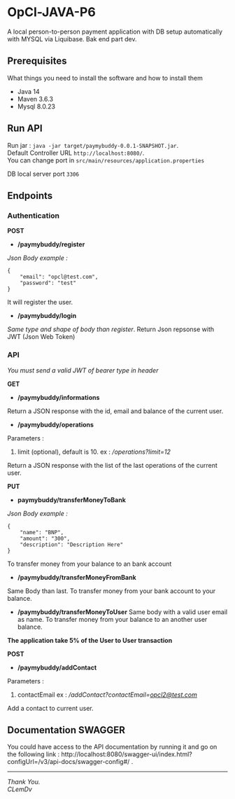 # OpCl-JAVA-P6

A local person-to-person payment application with DB setup automatically with MYSQL via Liquibase. 
Bak end part dev.

## Prerequisites

What things you need to install the software and how to install them

- Java 14
- Maven 3.6.3
- Mysql 8.0.23

## Run API

Run jar : `java -jar target/paymybuddy-0.0.1-SNAPSHOT.jar`.  
Default Controller URL `http://localhost:8080/`.   
You can change port in `src/main/resources/application.properties`

DB local server port `3306`

## Endpoints

###  Authentication

**POST**

- **/paymybuddy/register**

*Json Body example :*
```
{
    "email": "opcl@test.com",
    "password": "test"
}
```
It will register the user.

- **/paymybuddy/login**

*Same type and shape of body than register*.
Return Json repsonse with JWT (Json Web Token)

###  API
*You must send a valid JWT of bearer type in header*

**GET**

- **/paymybuddy/informations**

Return a JSON response with the id, email and balance of the current user.

- **/paymybuddy/operations**

Parameters :

1. limit (optional), default is 10. ex : */operations?limit=12*

Return a JSON response with the list of the last operations of the current user.

**PUT**

- **paymybuddy/transferMoneyToBank**

*Json Body example :*
```
{
    "name": "BNP",
    "amount": "300",
    "description": "Description Here"
}
```
To transfer money from your balance to an bank account

- **/paymybuddy/transferMoneyFromBank**

Same Body than last.
To transfer money from your bank account to your balance.

- **/paymybuddy/transferMoneyToUser**
Same body with a valid user email as name.
To transfer money from your balance to an another user balance.

**The application take 5% of the User to User transaction**

**POST**

- **/paymybuddy/addContact**

Parameters :

1. contactEmail ex : */addContact?contactEmail=opcl2@test.com*

Add a contact to current user.

## Documentation SWAGGER

You could have access to the API documentation by running it and go on the following link : http://localhost:8080/swagger-ui/index.html?configUrl=/v3/api-docs/swagger-config#/ .

---------------------------------------
*Thank You.  
CLemDv*
